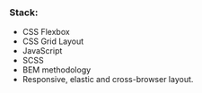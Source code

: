 ### Stack:
* CSS Flexbox
* CSS Grid Layout
* JavaScript
* SCSS
* BEM methodology
* Responsive, elastic and cross-browser layout.
